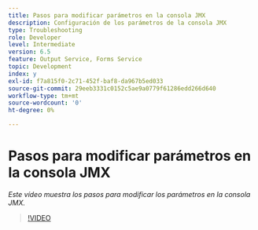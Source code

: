 ```yaml
---
title: Pasos para modificar parámetros en la consola JMX
description: Configuración de los parámetros de la consola JMX
type: Troubleshooting
role: Developer
level: Intermediate
version: 6.5
feature: Output Service, Forms Service
topic: Development
index: y
exl-id: f7a815f0-2c71-452f-baf8-da967b5ed033
source-git-commit: 29eeb3331c0152c5ae9a0779f61286edd266d640
workflow-type: tm+mt
source-wordcount: '0'
ht-degree: 0%

---
```



# Pasos para modificar parámetros en la consola JMX

*Este vídeo muestra los pasos para modificar los parámetros en la consola JMX.*

>[!VIDEO](https://video.tv.adobe.com/v/335554?quality=9&learn=on)
